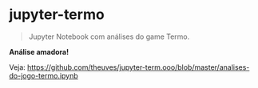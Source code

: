 # jupyter-termo

> Jupyter Notebook com análises do game Termo.

**Análise amadora!**

Veja: https://github.com/theuves/jupyter-term.ooo/blob/master/analises-do-jogo-termo.ipynb
